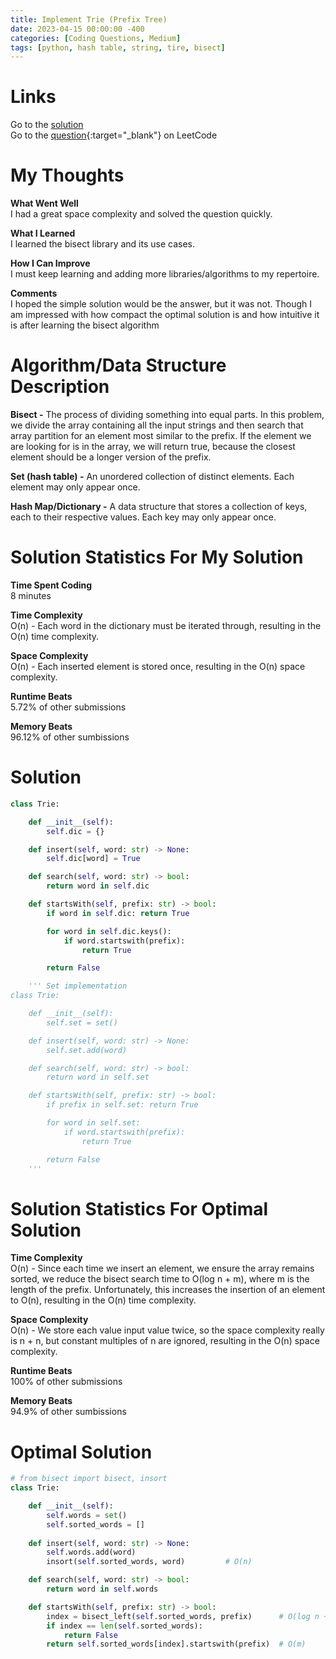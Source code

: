 ```yaml
---
title: Implement Trie (Prefix Tree)
date: 2023-04-15 00:00:00 -400
categories: [Coding Questions, Medium]
tags: [python, hash table, string, tire, bisect]
---
```


# Links  

Go to the [solution](#optimal-solution)  
Go to the [question](https://leetcode.com/problems/implement-trie-prefix-tree/){:target="_blank"} on LeetCode  

# My Thoughts  

**What Went Well**  
I had a great space complexity and solved the question quickly.

**What I Learned**  
I learned the bisect library and its use cases.

**How I Can Improve**  
I must keep learning and adding more libraries/algorithms to my repertoire.

**Comments**  
I hoped the simple solution would be the answer, but it was not.
Though I am impressed with how compact the optimal solution is and how intuitive it is after learning the bisect algorithm

# Algorithm/Data Structure Description

**Bisect -** The process of dividing something into equal parts. 
In this problem, we divide the array containing all the input strings and then search that array partition for an element most similar to the prefix. 
If the element we are looking for is in the array, we will return true, because the closest element should be a longer version of the prefix.

**Set (hash table) -** An unordered collection of distinct elements. Each element may only appear once.

**Hash Map/Dictionary -** A data structure that stores a collection of keys, each to their respective values. 
Each key may only appear once. 

# Solution Statistics For My Solution

**Time Spent Coding**  
8 minutes

**Time Complexity**  
O(n) - Each word in the dictionary must be iterated through, resulting in the O(n) time complexity.

**Space Complexity**  
O(n) - Each inserted element is stored once, resulting in the O(n) space complexity.

**Runtime Beats**  
5.72% of other submissions  

**Memory Beats**  
96.12% of other sumbissions  

# Solution  

```python
class Trie:

    def __init__(self):
        self.dic = {}

    def insert(self, word: str) -> None:
        self.dic[word] = True

    def search(self, word: str) -> bool:
        return word in self.dic

    def startsWith(self, prefix: str) -> bool:
        if word in self.dic: return True

        for word in self.dic.keys():
            if word.startswith(prefix):
                return True

        return False

    ''' Set implementation
class Trie:

    def __init__(self):
        self.set = set()

    def insert(self, word: str) -> None:
        self.set.add(word)

    def search(self, word: str) -> bool:
        return word in self.set

    def startsWith(self, prefix: str) -> bool:
        if prefix in self.set: return True

        for word in self.set:
            if word.startswith(prefix):
                return True

        return False
    '''
```

# Solution Statistics For Optimal Solution

**Time Complexity**  
O(n) - Since each time we insert an element, we ensure the array remains sorted, we reduce the bisect search time to O(log n + m), where m is the length of the prefix. Unfortunately, this increases the insertion of an element to O(n), resulting in the O(n) time complexity.

**Space Complexity**  
O(n) - We store each value input value twice, so the space complexity really is n + n, but constant multiples of n are ignored, resulting in the O(n) space complexity.

**Runtime Beats**  
100% of other submissions  

**Memory Beats**  
94.9% of other sumbissions  

# Optimal Solution  

```python
# from bisect import bisect, insort
class Trie:

    def __init__(self):
        self.words = set()
        self.sorted_words = []
        
    def insert(self, word: str) -> None:
        self.words.add(word)
        insort(self.sorted_words, word)         # O(n)

    def search(self, word: str) -> bool:
        return word in self.words

    def startsWith(self, prefix: str) -> bool:
        index = bisect_left(self.sorted_words, prefix)      # O(log n + m)
        if index == len(self.sorted_words):
            return False
        return self.sorted_words[index].startswith(prefix)  # O(m)
```

